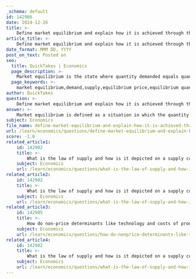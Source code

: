```yaml
---
_schema: default
id: 142906
date: 2024-12-26
title: >-
    Define market equilibrium and explain how it is achieved through the interaction of demand and supply.
article_title: >-
    Define market equilibrium and explain how it is achieved through the interaction of demand and supply.
date_format: MMM DD, YYYY
post_on_text: Posted on
seo:
  title: QuickTakes | Economics
  page_description: >-
    Market equilibrium is the state where quantity demanded equals quantity supplied at a specific price, achieved through the interactions of supply and demand, resulting in market stability.
  page_keywords: >-
    market equilibrium,demand,supply,equilibrium price,equilibrium quantity,market stability,price adjustments,shortage,surplus,consumer behavior,producer behavior
author: QuickTakes
question: >-
    Define market equilibrium and explain how it is achieved through the interaction of demand and supply.
answer: >-
    Market equilibrium is defined as a situation in which the quantity of a good or service demanded by consumers equals the quantity supplied by producers at a specific price level. This state is graphically represented by the intersection of the downward-sloping demand curve and the upward-sloping supply curve. At this intersection point, known as the equilibrium point, there is no tendency for the price to change, and the market is considered stable. This price is referred to as the equilibrium price, and the corresponding quantity is the equilibrium quantity.\n\n### How Market Equilibrium is Achieved\n\nMarket equilibrium is achieved through the interaction of demand and supply, which can be explained as follows:\n\n1. **Demand and Supply Curves**: The demand curve illustrates the relationship between the price of a good and the quantity demanded by consumers. Typically, as prices decrease, the quantity demanded increases, leading to a downward slope. Conversely, the supply curve shows the relationship between the price and the quantity supplied by producers, which usually slopes upward, indicating that higher prices incentivize producers to supply more of the good.\n\n2. **Equilibrium Price and Quantity**: The equilibrium price is the price at which the quantity demanded equals the quantity supplied. At this price, the market is "cleared" of any shortages or surpluses. If the price is above the equilibrium price, a surplus occurs because the quantity supplied exceeds the quantity demanded. Conversely, if the price is below the equilibrium price, a shortage occurs as the quantity demanded exceeds the quantity supplied.\n\n3. **Price Adjustments**: When there is a surplus, producers may lower their prices to stimulate demand, which will eventually lead to an increase in the quantity demanded and a decrease in the quantity supplied until equilibrium is restored. On the other hand, if there is a shortage, producers may raise prices, which will decrease the quantity demanded and increase the quantity supplied, again moving the market back toward equilibrium.\n\n4. **Market Dynamics**: The continuous interaction between buyers and sellers in the marketplace drives these adjustments. As consumers respond to price changes, their demand shifts, and as producers react to changes in demand, their supply adjusts accordingly. This dynamic process ensures that the market moves toward equilibrium over time.\n\nIn summary, market equilibrium is a fundamental concept in economics that reflects the balance between supply and demand. It is achieved through the natural adjustments of prices in response to changes in consumer preferences, production costs, and other market factors, leading to a stable environment for both producers and consumers.
subject: Economics
file_name: define-market-equilibrium-and-explain-how-it-is-achieved-through-the-interaction-of-demand-and-supply.md
url: /learn/economics/questions/define-market-equilibrium-and-explain-how-it-is-achieved-through-the-interaction-of-demand-and-supply
score: -1.0
related_article1:
    id: 142902
    title: >-
        What is the law of supply and how is it depicted on a supply curve?
    subject: Economics
    url: /learn/economics/questions/what-is-the-law-of-supply-and-how-is-it-depicted-on-a-supply-curve
related_article2:
    id: 142902
    title: >-
        What is the law of supply and how is it depicted on a supply curve?
    subject: Economics
    url: /learn/economics/questions/what-is-the-law-of-supply-and-how-is-it-depicted-on-a-supply-curve
related_article3:
    id: 142905
    title: >-
        How do non-price determinants like technology and costs of production influence the supply curve?
    subject: Economics
    url: /learn/economics/questions/how-do-nonprice-determinants-like-technology-and-costs-of-production-influence-the-supply-curve
related_article4:
    id: 142902
    title: >-
        What is the law of supply and how is it depicted on a supply curve?
    subject: Economics
    url: /learn/economics/questions/what-is-the-law-of-supply-and-how-is-it-depicted-on-a-supply-curve
---
```


&nbsp;